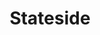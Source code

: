 ---
abv: 6.3%
alt:
availability: Keg
bitterness: 
description: This pale ale is less aromatic than Lake View and is brewed with 100% Simcoe hops. It is intended to be an everyday/easy drinker.
gravity: 
hops: 
ibu: 35
img: stateside.jpg
layout: beer
malt: 
modal-id: stateside
title: Stateside
on-tap: nope
sourness: 
style: Pale Ale
---